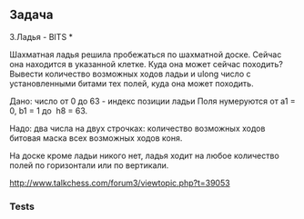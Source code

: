 ## Задача

3.Ладья - BITS *

Шахматная ладья решила пробежаться по шахматной доске.
Сейчас она находится в указанной клетке.
Куда она может сейчас походить?
Вывести количество возможных ходов ладьи
и ulong число с установленными битами тех полей, куда она может походить.

Дано: число от 0 до 63 - индекс позиции ладьи
Поля нумеруются от а1 = 0, b1 = 1  до  h8 = 63.

Надо: два числа на двух строчках:
количество возможных ходов
битовая маска всех возможных ходов коня.

На доске кроме ладьи никого нет, 
ладья ходит на любое количество полей по горизонтали или по вертикали.

http://www.talkchess.com/forum3/viewtopic.php?t=39053

### Tests


